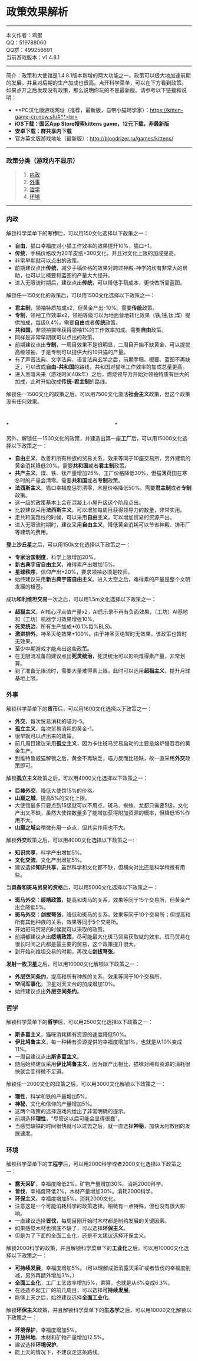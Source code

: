 # 政策效果解析

---
本文作者：鸡蛋<br>
QQ：519788060<br>
QQ群：499256691<br>
当前游戏版本：v1.4.8.1<br>

---
简介：政策和大使馆是1.4.8.1版本新增的两大功能之一。政策可以极大地加速前期的发展，并且对后期的生产加成也很高。点开科学菜单，可以在下方看到政策。<br>
如果点开之后发现没有政策，那么说明你玩的不是最新版。请参考以下链接和说明：<br>
- **PC汉化版游戏网址（推荐，最新版，自带小猫珂学家）：https://kitten-game-cn.now.sh/#**<br>
- **iOS下载：国区App Store搜索kittens game，12元下载，非最新版**<br>
- **安卓下载：群共享内下载**<br>
- 官方英文版游戏地址（最新版）：http://bloodrizer.ru/games/kittens/<br>

---
### 政策分类（游戏内不显示）
> 1. [内政](#内政 "内政")
> 1. [外事](#外事 "外事")
> 1. [哲学](#哲学 "哲学")
> 1. [环境](#环境 "环境")

---
### 内政

解锁科学菜单下的**写作**后，可以用150文化选择以下政策之一：<br>
- **自由**，猫口幸福度对小猫工作效率的效果提升10%，猫口+1。
- **传统**，手稿价格改为20羊皮纸+300文化，并且对文化上限的加成提高。
 - 非常早期就可以点出的政策。
 - 前期建议点出**传统**，减少手稿价格的效果对跨过神殿-神学的坎有非常大的帮助，也可以让概要和蓝图的产量大大提升。
 - 进入无限流时期后，建议点出**传统**，可以降低手稿成本，更快做所需蓝图。

解锁任一150文化的政策后，可以用1500文化选择以下政策之一：<br>
- **君主制**，领袖特质加成x2，但黄金产出-10%。需要**传统**政策。
- **专制**，领袖工作效率x2，领袖等级可以为地面营地转化效果（铁,铀,钛,煤）提供加成，每级0.4%。需要**自由**或者**传统**政策。
- **共和国**，非领袖猫咪获得领袖1%的工作效率加成。需要**自由**政策。
 - 同样是非常早期就可以点出的政策。
 - 前期建议点出**专制**，一周目效果不是很明显，二周目开始不缺黄金、可以提拔高级领袖，于是专制可以提供大约10只猫的产量。
 - 有了声音法典、文字法典、语言法典玄学之后，前期手稿、概要、蓝图不再缺乏，可以改成**自由-共和国**的路线，共和国对猫咪工作效率的加成总量更高。
 - 进入黑暗未来（游戏时间40k年）之后，燃烧领导力开始对领袖特质有巨大的加成，此时开始改成**传统-君主制**的路线。

解锁任一1500文化的政策之后，可以用7500文化激活**社会主义**政策，但这个政策没有任何效果。 <br>

<br>
*<font color=white size=5>因为猫猫本来就是社会主义</font>*
</br>


另外，解锁任一1500文化的政策，并建造出第一座**工厂**后，可以用15000文化选择以下政策之一：<br>

- **自由主义**，改善和所有种族的贸易关系，效果等同于10座交易所，另外建筑的黄金消耗降低20%。需要**共和国**或者**君主制**政策。
- **共产主义**，煤、铁、钛产量增加25%，工厂价格降低30%，但猫薄荷田在寒冬时的产量会清零。需要**共和国**或者**专制**政策。
- **法西斯主义**，猫口幸福度惩罚清零，木屋价格降低50%。需要**君主制**或者**专制**政策。
 - 这一级的政策基本上会在混凝土小屋升级这个阶段点出。
 - 比较建议采用**法西斯主义**，可以增加每周目获得领导力的数量，非常实用。
 - 走共和国路线的时候，可以采用**自由主义**，可以增加贸易的资源产出。
 - 进入无限流时期时，建议采用**自由主义**，降低黄金消耗可以节省神殿、铸币厂等建筑的费用。

**登上沙丘星**之后，可以用150k文化选择以下政策之一：<br>
- **专家治国制度**，科学上限增加20%。
- **新古典宇宙自由主义**，难得素产出增加15%。
- **星球秩序**，信仰产出+20%，要求领袖必须是牧师。
 - 始终建议采用**新古典宇宙自由主义**。进入太空之后，难得素的产量是整个文明发展的根基。

成功**和利维坦交易**一次之后，可以用1.5m文化选择以下政策之一：<br>
- **超猫主义**，AI核心浮点值产量x2，AI启示录不再有负面效果，（工坊）AI基地和（工坊）机器学习效果增强10%。
- **死灵统治**，所有生产加成+(0.1%每%BLS)。
- **激进排外**，神圣灭绝效果+100%。由于神圣灭绝暂时无效果，该政策也暂时无效果。
 - 至少中期游戏才能点出这些政策。
 - 在无限流准备前建议点出**死灵统治**，死灵统治可以影响难得素产量，非常划算。
 - 到了准备无限流时，需要大量难得素上限，此时可以选用**超猫主义**，提升月球基地上限。

### 外事

解锁科学菜单下的**货币**后，可以用1600文化选择以下政策之一：<br>
- **外交**，每次贸易消耗的喵力-5。
- **孤立主义**，每次贸易消耗的黄金-1。
 - 很早就可以点出来的政策。
 - 前几周目建议采用**孤立主义**，因为卡住斑马贸易启动的主要是熔炉慢吞吞的黄金生产。
 - 到维特鲁威猫解锁之后，黄金不再缺乏，喵力反而比较缺，故一直采用**外交**政策即可。

解锁**孤立主义**政策之后，可以用4000文化选择以下政策之一：
- **巨棒外交**，降低大使馆15%的价格。
- **山巅之城**，提高5%的文化上限。
 - 大使馆最多只要点到15级就可以不用点，斑马、蜘蛛、龙都只需要5级，文化产出又不缺，虽然大使馆数量多了能增加获得附加资源的概率，但降低15%作用不大。
 - **山巅之城**会稍微有用一点点，但其实作用也不大。

解锁**外交**政策之后，可以用4000文化选择以下政策之一:
- **知识共享**，科学产出增加5%。
- **文化交流**，文化产出增加5%。
 - 建议选择**知识共享**，虽然科学和文化都不缺，但横向对比还是科学稍微有用些。

当**具备和斑马贸易的资格**后，可以用5000文化选择以下政策之一：
- **斑马外交：绥靖政策**，提高和斑马的关系，效果等同于15个交易所，但黄金产出会降低5%。
- **斑马外交：剑拔弩张**，降低和斑马的关系，效果等同于10个交易所；但提高和所有其他种族的关系，效果等同于5个交易所。
 - 开始斑马贸易的时候就可以采取的政策。
 - 前期都建议点出**绥靖政策**，尽可能最大化斑马贸易获取钛的效率。斑马贸易在很长时间之内都是最主要的贸易，这个政策提升很大。
 - 到开始利维坦交易的时期，再改点**剑拔弩张**。

**发射一枚卫星**之后，可以用10000文化解锁以下政策之一：
- **外层空间条约**，提高和所有种族的关系，效果等同于10个交易所。
- **空间军事化**，卫星对天文台的加成增加10%。
 - 始终建议点出**外层空间条约**。

### 哲学

解锁科学菜单下的**哲学**后，可以用2500文化选择以下政策之一：
- **斯多葛主义**，猫咪消耗稀有资源的速度降低50%。
- **伊比鸠鲁主义**，每一种稀有资源提供的幸福度增加1%，也就是从10%变成11%。
 - 一周目建议点出**斯多葛主义**。
 - 随后始终建议采用**伊比鸠鲁主义**，因为跟产出相比，猫咪对稀有资源的消耗很快就会变得微不足道。

解锁任一2000文化的政策之后，可以用3000文化解锁以下政策之一：
- **理性**，科学和铁的产量增加5%。
- **神秘**，文化和信仰的产量增加5%。
 - 这两个政策的选择游戏内给出了非常明确的提示。
 - 前期选择**理性**，“尽管这以后可能会显得很蠢”。
 - 当感觉缺铁的时间很快就可以过去之后，就一直选择**神秘**，加快太阳教团的发展速度。

### 环境

解锁科学菜单下的**工程学**后，可以用2000科学或者2000文化选择以下政策之一：
- **露天采矿**，幸福度降低2%，矿物产量增加30%。消耗2000科学。
- **皆伐**，幸福度降低2%，木材产量增加30%。消耗2000科学。
- **环保主义**，幸福度增加5%。消耗2000文化。
 - 注意这是一个可能消耗科学的政策选择。稍微有一点特殊，但也没有很大影响。
 - 一直建议选择**皆伐**，每周目刚开始时木材都是制约发展的关键因素。
 - 如果感觉木材也彻底不缺了，可以选择**环保主义**。
 - 但是为了下面的全面工业化，还是不太建议选择环保主义。

解锁2000科学的政策，并且解锁科学菜单下的**工业化**之后，可以用10000文化选择以下政策之一：
- **可持续发展**，幸福度增加5%。（可以理解成抵消露天采矿或者皆伐的幸福度削减，另外再额外增加3%。）
- **全面工业化**，工厂工艺效率增加5%，乘算，也就是从6%变成6.3%。
 - 在还造不起工厂的前几周目，可以选择**可持续发展**。
 - 能够上天之后，始终建议选择**全面工业化**。

解锁**环保主义**政策，并且解锁科学菜单下的**生态学**之后，可以用10000文化解锁以下政策之一：
- **环境保护**，幸福度增加5%。
- **开放林地**，木材和矿物产量增加12.5%。
 - 建议选择**环境保护**。
 - 能上天的情况下，不建议走这条路线。
